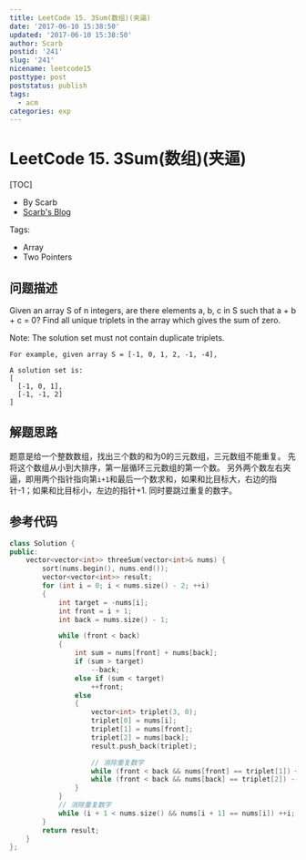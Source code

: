 ```yaml
---
title: LeetCode 15. 3Sum(数组)(夹逼)
date: '2017-06-10 15:38:50'
updated: '2017-06-10 15:38:50'
author: Scarb
postid: '241'
slug: '241'
nicename: leetcode15
posttype: post
poststatus: publish
tags:
  - acm
categories: exp
---
```


# LeetCode 15. 3Sum(数组)(夹逼)
[TOC]

- By Scarb
- [Scarb's Blog](http://47.106.131.90/blog)


Tags:

- Array
- Two Pointers


## 问题描述

Given an array S of n integers, are there elements a, b, c in S such that a + b + c = 0? Find all unique triplets in the array which gives the sum of zero.

Note: The solution set must not contain duplicate triplets.
```
For example, given array S = [-1, 0, 1, 2, -1, -4],

A solution set is:
[
  [-1, 0, 1],
  [-1, -1, 2]
]
```

## 解题思路
题意是给一个整数数组，找出三个数的和为0的三元数组，三元数组不能重复。
先将这个数组从小到大排序，第一层循环三元数组的第一个数。
另外两个数左右夹逼，即用两个指针指向第`i+1`和最后一个数求和，如果和比目标大，右边的指针-1；如果和比目标小，左边的指针+1.
同时要跳过重复的数字。

## 参考代码
```C++
class Solution {
public:
	vector<vector<int>> threeSum(vector<int>& nums) {
		sort(nums.begin(), nums.end());
		vector<vector<int>> result;
		for (int i = 0; i < nums.size() - 2; ++i)
		{
			int target = -nums[i];
			int front = i + 1;
			int back = nums.size() - 1;

			while (front < back)
			{
				int sum = nums[front] + nums[back];
				if (sum > target)
					--back;
				else if (sum < target)
					++front;
				else
				{
					vector<int> triplet(3, 0);
					triplet[0] = nums[i];
					triplet[1] = nums[front];
					triplet[2] = nums[back];
					result.push_back(triplet);

					// 消除重复数字
					while (front < back && nums[front] == triplet[1]) ++front;
					while (front < back && nums[back] == triplet[2]) --back;
				}
			}
			// 消除重复数字
			while (i + 1 < nums.size() && nums[i + 1] == nums[i]) ++i;
		}
		return result;
	}
};
```